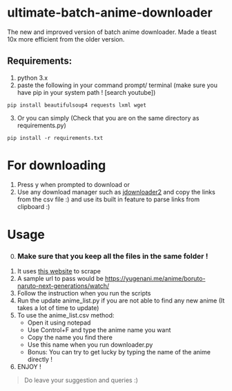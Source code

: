# ultimate-batch-anime-downloader
The new and improved version of batch anime downloader. Made a tleast 10x more efficient from the older version.

## Requirements:
1. python 3.x 
2. paste the following in your command prompt/ terminal (make sure you have pip in your system path ! [search youtube])

```
pip install beautifulsoup4 requests lxml wget
```
3. Or you can simply (Check that you are on the same directory as requirements.py)
```
pip install -r requirements.txt
```

# For downloading
1. Press y when prompted to download or
2. Use any download manager such as [jdownloader2](https://jdownloader.org/download/index) and copy the links from the csv file :)
  and use its built in feature to parse links from clipboard :)

# Usage
0. ### Make sure that you keep all the files in the same folder !
1. It uses [this website](https://yugenani.me) to scrape
2. A sample url to pass would be https://yugenani.me/anime/boruto-naruto-next-generations/watch/
3. Follow the instruction when you run the scripts
4. Run the update anime_list.py if you are not able to find any new anime (It takes a lot of time to update) 
5. To use the anime_list.csv method: 
   - Open it using notepad
   - Use Control+F and type the anime name you want
   - Copy the name you find there
   - Use this name when you run downloader.py
   - Bonus: You can try to get lucky by typing the name of the anime directly !
6. ENJOY !
> Do leave your suggestion and queries  :)
